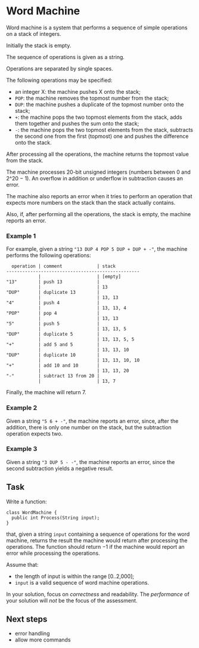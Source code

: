 # Word Machine

Word machine is a system that performs a sequence of simple operations on a stack of integers. 

Initially the stack is empty. 

The sequence of operations is given as a string. 

Operations are separated by single spaces. 

The following operations may be specified:

- an integer X: the machine pushes X onto the stack;
- `POP`: the machine removes the topmost number from the stack;
- `DUP`: the machine pushes a duplicate of the topmost number onto the stack;
- `+`: the machine pops the two topmost elements from the stack, adds them together and pushes the sum onto the stack;
- `-`: the machine pops the two topmost elements from the stack, subtracts the second one from the first (topmost) one and pushes the difference onto the stack.

After processing all the operations, the machine returns the topmost value from the stack.

The machine processes 20-bit unsigned integers (numbers between 0 and 2^20 − 1).
An overflow in addition or underflow in subtraction causes an error.

The machine also reports an error when it tries to perform an operation that expects more numbers on the stack than the stack actually contains. 

Also, if, after performing all the operations, the stack is empty, the machine reports an error.

### Example 1
For example, given a string `"13 DUP 4 POP 5 DUP + DUP + -"`, the machine performs the following operations:

```
  operation | comment             | stack
--------------------------------------------------
            |                     | [empty]
"13"        | push 13             |
            |                     | 13
"DUP"       | duplicate 13        |
            |                     | 13, 13
"4"         | push 4              |
            |                     | 13, 13, 4
"POP"       | pop 4               |
            |                     | 13, 13
"5"         | push 5              |
            |                     | 13, 13, 5
"DUP"       | duplicate 5         |
            |                     | 13, 13, 5, 5
"+"         | add 5 and 5         |
            |                     | 13, 13, 10
"DUP"       | duplicate 10        |
            |                     | 13, 13, 10, 10
"+"         | add 10 and 10       |
            |                     | 13, 13, 20
"-"         | subtract 13 from 20 |
            |                     | 13, 7

```

Finally, the machine will return 7.

### Example 2
Given a string `"5 6 + -"`, the machine reports an error, since, after the addition, there is only one number on the stack, but the subtraction operation expects two.

### Example 3
Given a string `"3 DUP 5 - -"`, the machine reports an error, since the second subtraction yields a negative result.

## Task

Write a function:

```
class WordMachine { 
  public int Process(String input); 
}
```
that, given a string `input` containing a sequence of operations for the word machine, returns the result the machine would return after processing the operations. The function should return −1 if the machine would report an error while processing the operations.

Assume that:

- the length of input is within the range [0..2,000];
- `input` is a valid sequence of word machine operations.

In your solution, focus on *correctness* and readability.
The *performance* of your solution will *not* be the focus of the assessment.



## Next steps

- error handling
- allow more commands